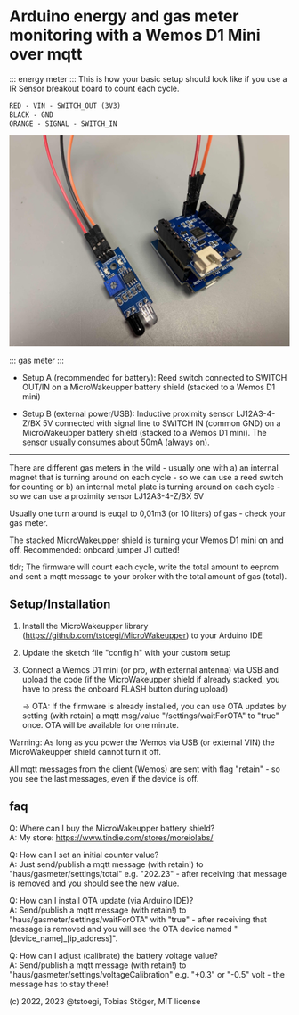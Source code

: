 # Arduino energy and gas meter monitoring with a Wemos D1 Mini over mqtt

::: energy meter :::
This is how your basic setup should look like if you use a IR Sensor breakout board to count each cycle.
```
RED - VIN - SWITCH_OUT (3V3)
BLACK - GND
ORANGE - SIGNAL - SWITCH_IN
```

![Alt IR Sensor Setup](pics/IRSensor.jpeg "IR Sensor")
  
::: gas meter ::: 
- Setup A (recommended for battery): Reed switch connected to SWITCH OUT/IN on a MicroWakeupper battery shield (stacked to a Wemos D1 mini)

- Setup B (external power/USB): Inductive proximity sensor LJ12A3-4-Z/BX 5V connected with signal line to SWITCH IN (common GND) on a MicroWakeupper battery shield (stacked to a Wemos D1 mini). The sensor usually consumes about 50mA (always on).
  
---

There are different gas meters in the wild - usually one with 
a) an internal magnet that is turning around on each cycle - so we can use a reed switch for counting
or
b) an internal metal plate is turning around on each cycle - so we can use a proximity sensor LJ12A3-4-Z/BX 5V

Usually one turn around is euqal to 0,01m3 (or 10 liters) of gas - check your gas meter.

The stacked MicroWakeupper shield is turning your Wemos D1 mini on and off. Recommended: onboard jumper J1 cutted!
  
tldr; The firmware will count each cycle, write the total amount to eeprom and sent a mqtt message to your broker with the total amount of gas (total).
  
## Setup/Installation
1. Install the MicroWakeupper library (https://github.com/tstoegi/MicroWakeupper) to your Arduino IDE 
2. Update the sketch file "config.h" with your custom setup
3. Connect a Wemos D1 mini (or pro, with external antenna) via USB and upload the code (if the MicroWakeupper shield if already stacked, you have to press the onboard FLASH button during upload) 
   
   -> OTA: If the firmware is already installed, you can use OTA updates by setting (with retain) a mqtt msg/value "/settings/waitForOTA" to "true" once. OTA will be available for one minute.
  
Warning: As long as you power the Wemos via USB (or external VIN) the MicroWakeupper shield cannot turn it off.

All mqtt messages from the client (Wemos) are sent with flag "retain" - so you see the last messages, even if the device is off.
  
## faq
Q: Where can I buy the MicroWakeupper battery shield?
<br>
A: My store: https://www.tindie.com/stores/moreiolabs/

Q: How can I set an initial counter value?
<br>
A: Just send/publish a mqtt message (with retain!) to "haus/gasmeter/settings/total" e.g. "202.23" - after receiving that message is removed and you should see the new value.

Q: How can I install OTA update (via Arduino IDE)?
<br>
A: Send/publish a mqtt message (with retain!) to "haus/gasmeter/settings/waitForOTA" with "true" - after receiving that message is removed and you will see the OTA device named "[device_name]_[ip_address]".

Q: How can I adjust (calibrate) the battery voltage value?
<br>
A: Send/publish a mqtt message (with retain!) to "haus/gasmeter/settings/voltageCalibration" e.g. "+0.3" or "-0.5" volt - the message has to stay there!

(c) 2022, 2023 @tstoegi, Tobias Stöger, MIT license
  
